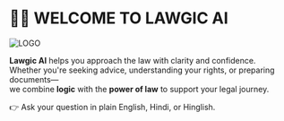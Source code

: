 
# 👩‍⚖️ WELCOME TO **LAWGIC AI**

![LOGO](public/legal.png)

**Lawgic AI** helps you approach the law with clarity and confidence.  
Whether you're seeking advice, understanding your rights, or preparing documents—  
we combine **logic** with the **power of law** to support your legal journey.

👉 Ask your question in plain English, Hindi, or Hinglish.

